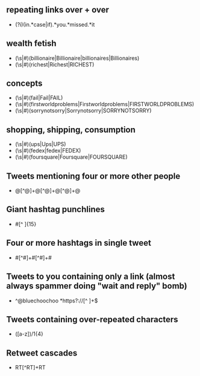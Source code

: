 repeating links over + over
-------------
- (?i)(in.*case|if).*you.*missed.*it


wealth fetish
-----------------------------------
- (\s|#)(billionaire|Billionaire|billionaires|Billionaires)
- (\s|#)(richest|Richest|RICHEST)

concepts
-----------------------------------
- (\s|#)(fail|Fail|FAIL)
- (\s|#)(firstworldproblems|Firstworldproblems|FIRSTWORLDPROBLEMS)
- (\s|#)(sorrynotsorry|Sorrynotsorry|SORRYNOTSORRY)

shopping, shipping, consumption
-----------------------------------
- (\s|#)(ups|Ups|UPS)
- (\s|#)(fedex|fedex|FEDEX)
- (\s|#)(foursquare|Foursquare|FOURSQUARE)

Tweets mentioning four or more other people
-------------
- @[^@]+@[^@]+@[^@]+@

Giant hashtag punchlines
-------------
- #[^ ]{15}

Four or more hashtags in single tweet
-------------
- #[^#]+#[^#]+#

Tweets to you containing only a link (almost always spammer doing "wait and reply" bomb)
--------------
- ^@bluechoochoo *https?://[^ ]+$

Tweets containing over-repeated characters
-------------
- ([a-z])/1{4}

Retweet cascades
-------------
- RT[^RT]+RT
